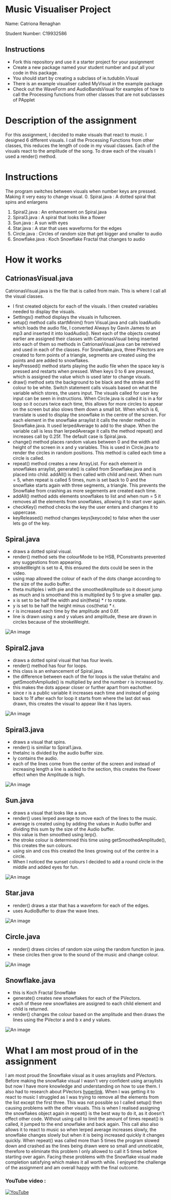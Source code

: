 # Music Visualiser Project

Name: Catriona Renaghan

Student Number: C19932586

## Instructions
- Fork this repository and use it a starter project for your assignment
- Create a new package named your student number and put all your code in this package.
- You should start by creating a subclass of ie.tudublin.Visual
- There is an example visualiser called MyVisual in the example package
- Check out the WaveForm and AudioBandsVisual for examples of how to call the Processing functions from other classes that are not subclasses of PApplet

# Description of the assignment
For this assignment, I decided to make visuals that react to music. I designed 6 different visuals.
I call the Processing Functions from other classes, this reduces the length of code in my visual classes. 
Each of the visuals react to the amplitude of the song. 
To draw each of the visuals I used a render() method. 

# Instructions
The program switches between visuals when number keys are pressed. Making it very easy to change visual. 
0. Spiral.java : 		A dotted spiral that spins and enlargens  
1. Spiral2.java :		An enhancement on Spiral.java
2. Spiral3.java :		A spiral that looks like a flower 
3. Sun.java :			A sun with eyes
4. Star.java :			A star that uses waveforms for the edges
5. Circle.java :		Circles of random size that get bigger and smaller to audio
6. Snowflake.java : 	Koch Snowflake Fractal that changes to audio	

# How it works
## CatrionasVisual.java
CatrionasVisual.java is the file that is called from main. This is where I call all the visual classes. 
- I first created objects for each of the visuals. I then created variables needed to display the visuals. 
- Settings() method displays the visuals in fullscreen. 
- setup() method calls startMinim() from Visual.java and calls loadAudio which loads the audio file, I converted Always by Gavin James to an mp3 and inserted it into loadAudio(). Next each of the objects created earlier are assigned their classes with CatrionasVisual being inserted into each of them so methods in CatrionasVisual.java can be retreived and used in each of the classes. For Snowflake.java, three PVectors are created to form points of a triangle, segments are created using the points and are added to snowflakes.
- keyPressed() method starts playing the audio file when the space key is pressed and restarts when pressed. When keys 0 to 6 are pressed, which is assigned the value which is used later to change visuals. 
- draw() method sets the background to be black and the stroke and fill colour to be white. Switch statement calls visuals based on what the variable which stores, the users input. The visuals called for user key input can be seen in instructions. When Circle.java is called it is in a for loop so it occurs twice each time, this allows for more circles to appear on the screen but also slows them down a small bit. When which is 6, translate is used to display the snowflake in the centre of the screen. For each element in the snowflake arraylist it calls the render method in Snowflake.java. It used lerpedAverage to add to the shape. When the variable call is less than lerpedAverage it calls the method repeat() and increases call by 0.25f. The default case is Spiral.java.
- change() method places random values between 0 and the width and height of the screen in x and y variables. This is used in Circle.java to render the circles in random positions. This method is called each time a circle is called.
- repeat() method creates a new ArrayList. For each element in snowflakes arraylist, generate() is called from Snowflake.java and is placed into child. addAll() is then called with child and next. When num = 5, when repeat is called 5 times, num is set back to 0 and the snowflake starts again with three segments, a triangle. This prevents the Snowflake from crashing as more segements are created each time. 
- addAll() method adds elements snowflakes to list and when num = 5 it removes all the elements from snowflakes, allowing it to start over again. 
- checkKey() method checks the key the user enters and changes it to uppercase.
- keyReleased() method changes keys[keycode] to false when the user lets go of the key.


## Spiral.java
- draws a dotted spiral visual.
- render() method sets the colourMode to be HSB, PConstrants prevented any suggestions from appearing. 
- strokeWeight is set to 4, this ensured the dots could be seen in the video. 
- using map allowed the colour of each of the dots change according to the size of the audio buffer. 
- theta multiples i with pie and the smoothedAmplitude so it doesnt jump as much and is smoothand this is multiplied by 5 to give a smaller gap. 
- x is set to be half the width and sin(theta) * r to rotate. 
- y is set to be half the height minus cos(theta) * r. 
- r is increased each time by the amplitude and 0.6f.
- line is drawn using x and y values and amplitude, these are drawn in circles because of the strokeWeight.

![An image](images/Spiral.PNG)

## Spiral2.java
- draws a dotted spiral visual that has four levels.
- render() method has four for loops.
- this class is an enhancement of Spiral.java. 
- the difference between each of the for loops is the value thetaInc and getSmoothAmpliude() is multiplied by and the number r is increased by. 
- this makes the dots appear closer or further apart from eachother. 
- since r is a public variable it increases each time and instead of going back to 1f after each for loop it starts from where the last dot was drawn, this creates the visual to appear like it has layers. 

![An image](images/Spiral2.PNG)

## Spiral3.java
- draws a visual that spins.
- render() is similiar to Spiral1.java.
- thetaInc is divided by the audio buffer size.
- ly contains the audio.
- each of the lines come from the center of the screen and instead of increasing length a line is added to the section, this creates the flower effect when the Amplitude is high.

![An image](images/Spiral3.PNG)

## Sun.java
- draws a visual that looks like a sun.
- render() uses lerped average to move each of the lines to the music. 
- average is created using by adding the values in Audio buffer and dividing this sum by the size of the Audio buffer.
- this value is then smoothed using lerp().
- the stroke colour is determined this time using getSmoothedAmplitude(), this creates the sun colours. 
- using sin and cos this created the lines growing out of the centre in a circle.
- When I noticed the sunset colours I decided to add a round circle in the middle and added eyes for fun.

![An image](images/Sun.PNG)

## Star.java
- render() draws a star that has a waveform for each of the edges. 
- uses AudioBuffer to draw the wave lines. 

![An image](images/Star.PNG)

## Circle.java
- render() draws circles of random size using the random function in java.
- these circles then grow to the sound of the music and change colour. 

![An image](images/Circle.PNG)

## Snowflake.java
- this is Koch Fractal Snowflake
- generate() creates new snowflakes for each of the PVectors. 
- each of these new snowflakes are assigned to each child element and child is returned.
- render() changes the colour based on the amplitude and then draws the lines using the PVector a and b x and y values. 

![An image](images/Snowflake.PNG)

# What I am most proud of in the assignment
I am most proud the Snowflake visual as it uses arraylists and PVectors. Before making the snowflake visual I wasn't very confident using arraylists but now I have more knowledge and understanding on how to use them. I also had to research about PVectors [hyperlink](https://processing.org/tutorials/pvector/). 
When I was getting it to react to music I struggled as I was trying to remove all the elements from the list except the first three. This was not possible so I called setup() then causing problems with the other visuals. This is when I realised assigning the snowflakes object again in repeat() is the best way to do it, as it doesn't effect other code. 
Without using call to limit the amount of times repeat() is called, it jumped to the end snowflake and back again. This call also also allows it to react to music so when lerped average increases slowly, the snowflake changes slowly but when it is being increased quickly it changes quickly.
When repeat() was called more than 5 times the program slowed down and crashed as the lines being drawn were so small and unnoticable, therefore to eliminate this problem I only allowed to call it 5 times before starting over again. 
Facing these problems with the Snowflake visual made completion satisfying which makes it all worth while. I enjoyed the challenge of the assignment and am overall happy with the final outcome.

### YouTube video :
[![YouTube](http://img.youtube.com/vi/EqEOtBha9RY/0.jpg)](https://www.youtube.com/watch?v=EqEOtBha9RY)
